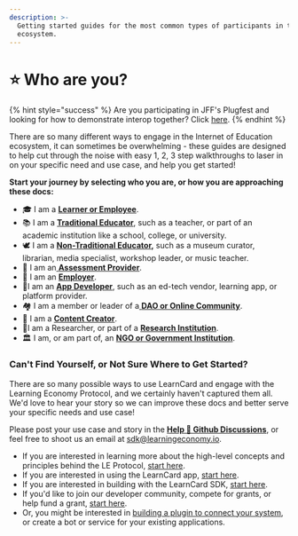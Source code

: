 ```yaml
---
description: >-
  Getting started guides for the most common types of participants in the
  ecosystem.
---
```


# ⭐ Who are you?

{% hint style="success" %}
Are you participating in JFF's Plugfest and looking for how to demonstrate interop together? Click [here](plugfest-partner/).&#x20;
{% endhint %}

There are so many different ways to engage in the Internet of Education ecosystem, it can sometimes be overwhelming - these guides are designed to help cut through the noise with easy 1, 2, 3 step walkthroughs to laser in on your specific need and use case, and help you get started!

**Start your journey by selecting who you are, or how you are approaching these docs:**

* 🎓 I am a [**Learner or Employee**](learners-and-employees.md).
* 📚 I am a [**Traditional Educator**](traditional-educator.md), such as a teacher, or part of an academic institution like a school, college, or university.
* 🕊 I am a [**Non-Traditional Educator**](non-traditional-educator.md)**,** such as a museum curator, librarian, media specialist, workshop leader, or music teacher.
* 📝 I am an[ **Assessment Provider**](assessment-provider.md).
* 🤝 I am an [**Employer**](employer.md).
* 📱I am an [**App Developer**](app-developer-and-edtech.md), such as an ed-tech vendor, learning app, or platform provider.
* 🏘 I am a member or leader of a[ **DAO or Online Community**](dao-and-communities.md).
* 📖 I am a [**Content Creator**](content-creators.md).
* 🔬I am a Researcher, or part of a [**Research Institution**](research-institutions.md).
* 🏛 I am, or am part of, an [**NGO or Government Institution**](ngos-and-governments.md).

### Can't Find Yourself, or Not Sure Where to Get Started?

There are so many possible ways to use LearnCard and engage with the Learning Economy Protocol, and we certainly haven't captured them all. We'd love to hear your story so we can improve these docs and better serve your specific needs and use case!

Please post your use case and story in the [**Help 💖 Github Discussions**](https://github.com/learningeconomy/LearnCard/discussions/categories/help), or feel free to shoot us an email at [sdk@learningeconomy.io](mailto:sdk@learningeconomy.io).&#x20;

* If you are interested in learning more about the high-level concepts and principles behind the LE Protocol, [start here](../protocol-overview/the-learning-economy.md).
* If you are interested in using the LearnCard app, [start here](../../learn-card-examples/learncard.md).
* If you are interested in building with the LearnCard SDK, [start here](broken-reference).
* If you'd like to join our developer community, compete for grants, or help fund a grant, [start here](broken-reference).
* Or, you might be interested in [building a plugin to connect your system](../../learn-card-sdk/learncard-core/plugins/writing-plugins/), or create a bot or service for your existing applications.
